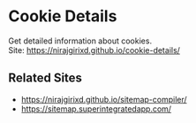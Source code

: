 # Cookie Details

Get detailed information about cookies.  
Site: https://nirajgirixd.github.io/cookie-details/

## Related Sites

- https://nirajgirixd.github.io/sitemap-compiler/
- https://sitemap.superintegratedapp.com/
